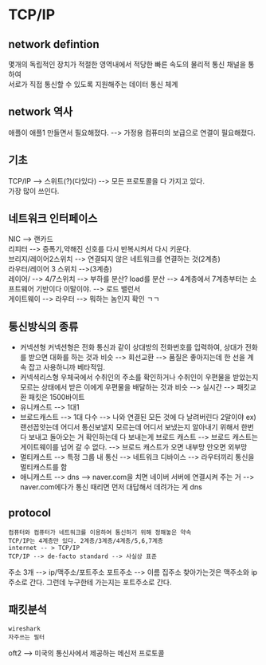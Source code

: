 # TCP/IP
## network defintion 
몇개의 독립적인 장치가 적절한 영역내에서 적당한 빠른 속도의 물리적 통신 채널을 통하여  
 서로가 직접 통신할 수 있도록 지원해주는 데이터 통신 체계

## network 역사
애플이 애플1 만들면서 필요해졌다. --> 가정용 컴퓨터의 보급으로 연결이 필요해졌다.  

## 기초

TCP/IP --> 스위트(?)(다있다) --> 모든 프로토콜을 다 가지고 있다.  
가장 많이 쓰인다.

## 네트워크 인터페이스
NIC --> 랜카드  
리피터 --> 증폭기,약해진 신호를 다시 반복시켜서 다시 키운다.  
브리지/레이어2스위치 --> 연결되지 않은 네트워크를 연결하는 것(2계층)  
라우터/레이어 3 스위치 -->(3계층)    
레이어/ -->  4/7스위치  --> 부하를 분산? load를 분산 --> 4계층에서 7계층부터는 소프트웨어 기반이다 이말이야.  --> 로드 밸런서  
게이트웨이 --> 라우터 --> 뭐하는 놈인지 확인 ㄱㄱ

## 통신방식의 종류
* 커넥션형
    커넥션형은 전화 통신과 같이 상대방의 전화번호를 입력하여, 상대가 전화를 받으면 대화를 하는 것과 비슷 --> 회선교환  --> 품질은 좋아지는데 한 선을 계속 잡고 사용하니까 베타적임.
* 커넥셕리스형
    우체국에서 수취인의 주소를 확인하거나 수취인이 우편물을 받았는지 모르는 상태에서 받은 이에게 우편물을 배달하는 것과 비슷 --> 실시간  --> 패킷교환 패킷은 1500바이트
* 유니캐스트 --> 1대1
* 브로드캐스트 --> 1대 다수 --> 나와 연결된 모든 것에 다 날려버린다 2말이야  ex) 랜선꼽앗는데 어디서 통신보낼지 모르는데 어디서 보냈는지 알아내기 위해서 한번 다 보내고 돌아오는 거 확인하는데 다 보내는게 브로드 캐스트  --> 브로드 캐스트는 게이트웨이를 넘어 갈 수 없다. --> 
브로드 캐스트가 오면 내부망 안오면 외부망
* 멀티캐스트 --> 특정 그룹 내 통신 --> 네트워크 디바이스 --> 라우터끼리 통신을 멀티캐스트를 함  
* 애니캐스트 --> dns --> naver.com을 치면 네이버 서버에 연결시켜 주는 거 --> naver.com에다가 통신 때리면 먼저 대답해서 데려가는 게 dns 

## protocol
    컴퓨터와 컴퓨터가 네트워크를 이용하여 통신하기 위해 정해놓은 약속  
    TCP/IP는 4계층만 있다. 2계층/3계층/4계층/5,6,7계층
    internet -- > TCP/IP
    TCP/IP --> de-facto standard --> 사실상 표준
주소 3개 --> ip/맥주소/포트주소
포트주소 --> 이름
집주소 찾아가는것은 맥주소와 ip주소로 간다.
그런데 누구한테 가는지는 포트주소로 간다.

## 패킷분석
    wireshark
    자주쓰는 필터

oft2 --> 미국의 통신사에서 제공하는 메신저 프로토콜
        


